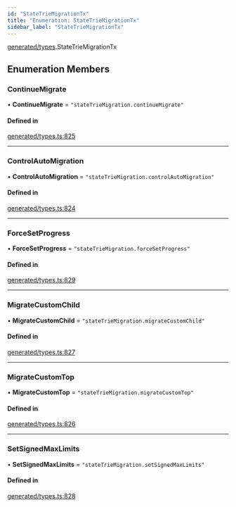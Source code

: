 ```yaml
---
id: "StateTrieMigrationTx"
title: "Enumeration: StateTrieMigrationTx"
sidebar_label: "StateTrieMigrationTx"
---
```


[generated/types](../../../../modules/Generated/Types/Types.md).StateTrieMigrationTx

## Enumeration Members

### ContinueMigrate

• **ContinueMigrate** = ``"stateTrieMigration.continueMigrate"``

#### Defined in

[generated/types.ts:825](https://github.com/PolymeshAssociation/polymesh-sdk/blob/49a0066c3/src/generated/types.ts#L825)

___

### ControlAutoMigration

• **ControlAutoMigration** = ``"stateTrieMigration.controlAutoMigration"``

#### Defined in

[generated/types.ts:824](https://github.com/PolymeshAssociation/polymesh-sdk/blob/49a0066c3/src/generated/types.ts#L824)

___

### ForceSetProgress

• **ForceSetProgress** = ``"stateTrieMigration.forceSetProgress"``

#### Defined in

[generated/types.ts:829](https://github.com/PolymeshAssociation/polymesh-sdk/blob/49a0066c3/src/generated/types.ts#L829)

___

### MigrateCustomChild

• **MigrateCustomChild** = ``"stateTrieMigration.migrateCustomChild"``

#### Defined in

[generated/types.ts:827](https://github.com/PolymeshAssociation/polymesh-sdk/blob/49a0066c3/src/generated/types.ts#L827)

___

### MigrateCustomTop

• **MigrateCustomTop** = ``"stateTrieMigration.migrateCustomTop"``

#### Defined in

[generated/types.ts:826](https://github.com/PolymeshAssociation/polymesh-sdk/blob/49a0066c3/src/generated/types.ts#L826)

___

### SetSignedMaxLimits

• **SetSignedMaxLimits** = ``"stateTrieMigration.setSignedMaxLimits"``

#### Defined in

[generated/types.ts:828](https://github.com/PolymeshAssociation/polymesh-sdk/blob/49a0066c3/src/generated/types.ts#L828)

